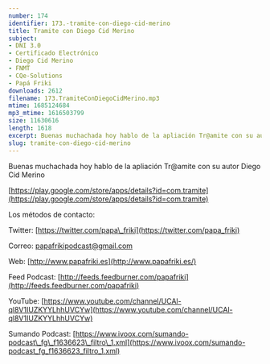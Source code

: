 ```yaml
---
number: 174
identifier: 173.-tramite-con-diego-cid-merino
title: Tramite con Diego Cid Merino
subject:
- DNI 3.0
- Certificado Electrónico
- Diego Cid Merino
- FNMT
- CQe-Solutions
- Papá Friki
downloads: 2612
filename: 173.TramiteConDiegoCidMerino.mp3
mtime: 1685124684
mp3_mtime: 1616503799
size: 11630616
length: 1618
excerpt: Buenas muchachada hoy hablo de la apliación Tr@amite con su autor Diego Cid Merino
slug: tramite-con-diego-cid-merino
---
```

Buenas muchachada hoy hablo de la apliación Tr@amite con su autor Diego Cid Merino  

[https://play.google.com/store/apps/details?id=com.tramite](https://play.google.com/store/apps/details?id=com.tramite)  

Los métodos de contacto:  

Twitter: [https://twitter.com/papa\_friki](https://twitter.com/papa_friki)

Correo: [papafrikipodcast@gmail.com](https://archive.org/details/papafrikipodast@gmail.com)

Web: [http://www.papafriki.es](http://www.papafriki.es/)

Feed Podcast: [http://feeds.feedburner.com/papafriki](http://feeds.feedburner.com/papafriki)

YouTube: [https://www.youtube.com/channel/UCAl-ql8V1IUZKYYLhhUVCYw](https://www.youtube.com/channel/UCAl-ql8V1IUZKYYLhhUVCYw)  

Sumando Podcast: [https://www.ivoox.com/sumando-podcast\_fg\_f1636623\_filtro\_1.xml](https://www.ivoox.com/sumando-podcast_fg_f1636623_filtro_1.xml)